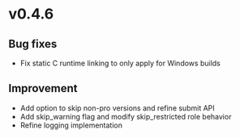 # v0.4.6

## Bug fixes

- Fix static C runtime linking to only apply for Windows builds

## Improvement

- Add option to skip non-pro versions and refine submit API
- Add skip_warning flag and modify skip_restricted role behavior
- Refine logging implementation

